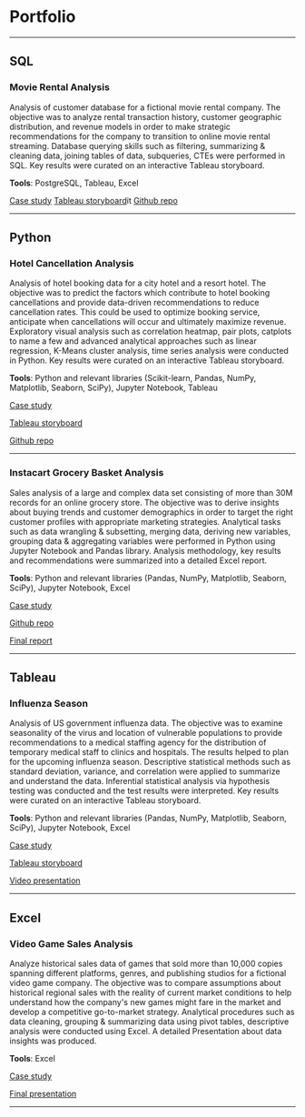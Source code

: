 # Portfolio

---

## SQL

### Movie Rental Analysis

Analysis of customer database for a fictional movie rental company. The objective was to analyze rental transaction
history, customer geographic distribution, and revenue models in order to make strategic recommendations for the company
to transition to online movie rental streaming. Database querying skills such as filtering, summarizing & cleaning data,
joining tables of data, subqueries, CTEs were performed in SQL. Key results were curated on an interactive Tableau
storyboard.

**Tools**: PostgreSQL, Tableau, Excel

[Case study](/case_study/Rockbuster_Case_Study.pdf)
[Tableau storyboard](https://public.tableau.com/app/profile/chitranshi3388/viz/RockbusterProject_Revised/UpdatedStory)it 
[Github repo](https://github.com/chitranshi-singh/SQL-Movie-Rental-Analysis)

---

## Python

### Hotel Cancellation Analysis

Analysis of hotel booking data for a city hotel and a resort hotel. The objective was to predict the factors which
contribute to hotel booking cancellations and provide data-driven recommendations to reduce cancellation rates. This
could be used to optimize booking service, anticipate when cancellations will occur and ultimately maximize revenue.
Exploratory visual analysis such as correlation heatmap, pair plots, catplots to name a few and advanced analytical
approaches such as linear regression, K-Means cluster analysis, time series analysis were conducted in Python. Key
results were curated on an interactive Tableau storyboard.

**Tools**: Python and relevant libraries (Scikit-learn, Pandas, NumPy, Matplotlib, Seaborn, SciPy), Jupyter Notebook,
Tableau

[Case study](/case_study/Hotel_Cancellation_Case_Study.pdf)

[Tableau storyboard](https://public.tableau.com/app/profile/chitranshi3388/viz/HotelCancellationProject_16939350296940/Story_new)

[Github repo](https://github.com/chitranshi-singh/Hotel-Cancellation-Analysis)

---

### Instacart Grocery Basket Analysis

Sales analysis of a large and complex data set consisting of more than 30M records for an online grocery store. The
objective was to derive insights about buying trends and customer demographics in order to target the right customer
profiles with appropriate marketing strategies. Analytical tasks such as data wrangling & subsetting, merging data,
deriving new variables, grouping data & aggregating variables were performed in Python using Jupyter Notebook and Pandas
library. Analysis methodology, key results and recommendations were summarized into a detailed Excel report.

**Tools**: Python and relevant libraries (Pandas, NumPy, Matplotlib, Seaborn, SciPy), Jupyter Notebook, Excel

[Case study](/case_study/Instacart_Market_Basket_Case_Study.pdf)

[Github repo](https://github.com/chitranshi-singh/Python-Instacart-Grocery-Basket-Analysis)

[Final report](/case_study/Instacart_Final_Report.xlsx)

---

## Tableau

### Influenza Season

Analysis of US government influenza data. The objective was to examine seasonality of the virus and location of
vulnerable populations to provide recommendations to a medical staffing agency for the distribution of temporary medical
staff to clinics and hospitals. The results helped to plan for the upcoming influenza season. Descriptive statistical
methods such as standard deviation, variance, and correlation were applied to summarize and understand the data.
Inferential statistical analysis via hypothesis testing was conducted and the test results were interpreted. Key results
were curated on an interactive Tableau storyboard.

**Tools**: Python and relevant libraries (Pandas, NumPy, Matplotlib, Seaborn, SciPy), Jupyter Notebook, Excel

[Case study](/case_study/Influenza_Case_Study.pdf)

[Tableau storyboard](https://public.tableau.com/app/profile/chitranshi3388/viz/InfluenzaProject_Final/FinalDataStory)

[Video presentation](https://vimeo.com/847822046?share=copy)


---

## Excel

### Video Game Sales Analysis

Analyze historical sales data of games that sold more than 10,000 copies spanning different platforms, genres, and
publishing studios for a fictional video game company. The objective was to compare assumptions about historical
regional sales with the reality of current market conditions to help understand how the company's new games might fare
in the market and develop a competitive go-to-market strategy. Analytical procedures such as data cleaning, grouping &
summarizing data using pivot tables, descriptive analysis were conducted using Excel. A detailed Presentation about data
insights was produced.

**Tools**: Excel

[Case study](/case_study/GameCo_Case_Study.pdf)

[Final presentation](/case_study/GameCo_Final_Presentation.pdf)


---